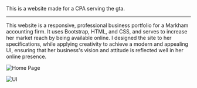 This is a website made for a CPA serving the gta.

***

This website is a responsive, professional business portfolio for a Markham accounting firm. It uses Bootstrap, HTML, and CSS, and serves to increase her market reach by being available online. I designed the site to her specifications, while applying creativity to achieve a modern and appealing UI, ensuring that her business's vision and attitude is reflected well in her online presence.

![Home Page](https://spriyajain.github.io/img/portfolio/accountant_landing_shot.png)

![UI](https://spriyajain.github.io/img/portfolio/accountant_services_shot.png)
